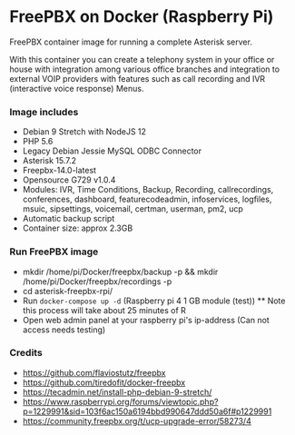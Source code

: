 # FreePBX on Docker (Raspberry Pi)

FreePBX container image for running a complete Asterisk server.

With this container you can create a telephony system in your office or house with integration among various office branches and integration to external VOIP providers with features such as call recording and IVR (interactive voice response) Menus.

### Image includes

 * Debian 9 Stretch with NodeJS 12
 * PHP 5.6
 * Legacy Debian Jessie MySQL ODBC Connector
 * Asterisk 15.7.2
 * Freepbx-14.0-latest
 * Opensource G729 v1.0.4
 * Modules: IVR, Time Conditions, Backup, Recording, callrecordings, conferences, dashboard, featurecodeadmin, infoservices, logfiles, msuic, sipsettings, voicemail, certman, userman, pm2, ucp
 * Automatic backup script
 * Container size: approx 2.3GB

### Run FreePBX image
* mkdir /home/pi/Docker/freepbx/backup -p && mkdir /home/pi/Docker/freepbx/recordings -p
* cd asterisk-freepbx-rpi/
* Run ```docker-compose up -d``` (Raspberry pi 4 1 GB module (test))
** Note this process will take about 25 minutes of R
* Open web admin panel at your raspberry pi's ip-address (Can not access needs testing)


### Credits

* https://github.com/flaviostutz/freepbx
* https://github.com/tiredofit/docker-freepbx
* https://tecadmin.net/install-php-debian-9-stretch/
* https://www.raspberrypi.org/forums/viewtopic.php?p=1229991&sid=103f6ac150a6194bbd990647ddd50a6f#p1229991
* https://community.freepbx.org/t/ucp-upgrade-error/58273/4

